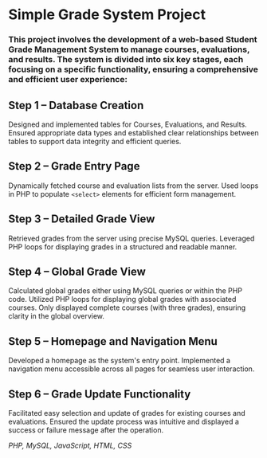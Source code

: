 # Simple Grade System Project

### This project involves the development of a web-based Student Grade Management System to manage courses, evaluations, and results. The system is divided into six key stages, each focusing on a specific functionality, ensuring a comprehensive and efficient user experience:

## Step 1 – Database Creation
Designed and implemented tables for Courses, Evaluations, and Results.
Ensured appropriate data types and established clear relationships between tables to support data integrity and efficient queries.

## Step 2 – Grade Entry Page
Dynamically fetched course and evaluation lists from the server. Used loops in PHP to populate `<select>` elements for efficient form management.

## Step 3 – Detailed Grade View
Retrieved grades from the server using precise MySQL queries. Leveraged PHP loops for displaying grades in a structured and readable manner.

## Step 4 – Global Grade View
Calculated global grades either using MySQL queries or within the PHP code. Utilized PHP loops for displaying global grades with associated courses.
Only displayed complete courses (with three grades), ensuring clarity in the global overview.

## Step 5 – Homepage and Navigation Menu
Developed a homepage as the system's entry point. Implemented a navigation menu accessible across all pages for seamless user interaction.

## Step 6 – Grade Update Functionality
Facilitated easy selection and update of grades for existing courses and evaluations.
Ensured the update process was intuitive and displayed a success or failure message after the operation.

*PHP, MySQL, JavaScript, HTML, CSS*
